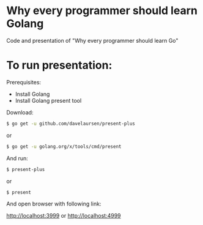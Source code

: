 # Why every programmer should learn Golang

Code and presentation of "Why every programmer should learn Go"

# To run presentation:

Prerequisites:
- Install Golang
- Install Golang present tool

Download:

```bash
$ go get -u github.com/davelaursen/present-plus
```

or 

```bash
$ go get -u golang.org/x/tools/cmd/present
```

And run:

```bash
$ present-plus
```

or 

```bash
$ present
```

And open browser with following link:

[http://localhost:3999](http://localhost:3999) or  [http://localhost:4999](http://localhost:4999)
